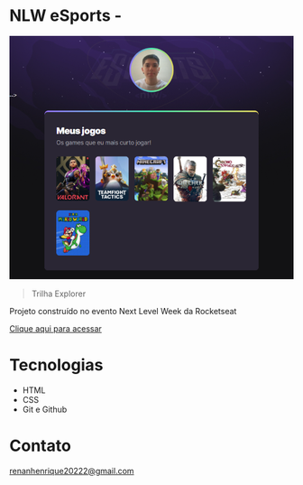 # NLW eSports - 

![preview](./.github/preview.png)

>Trilha Explorer

Projeto construído no evento Next Level Week da Rocketseat

[Clique aqui para acessar](https://renanhenrique20.github.io/NLW-esports-explorer/)


# Tecnologias

- HTML
- CSS
- Git e Github

# Contato

renanhenrique20222@gmail.com